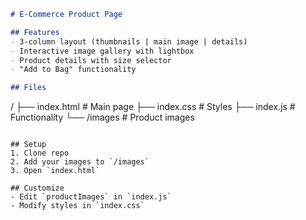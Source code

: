 ```markdown
# E-Commerce Product Page

## Features
- 3-column layout (thumbnails | main image | details)
- Interactive image gallery with lightbox
- Product details with size selector
- "Add to Bag" functionality

## Files
```
/
├── index.html        # Main page
├── index.css         # Styles
├── index.js          # Functionality
└── /images           # Product images
```

## Setup
1. Clone repo
2. Add your images to `/images`
3. Open `index.html`

## Customize
- Edit `productImages` in `index.js`
- Modify styles in `index.css`
```